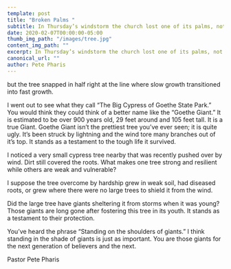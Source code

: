 ```yaml
---
template: post
title: "Broken Palms "
subtitle: In Thursday’s windstorm the church lost one of its palms, not just the fronds
date: 2020-02-07T00:00:00-05:00
thumb_img_path: "/images/tree.jpg"
content_img_path: ""
excerpt: In Thursday’s windstorm the church lost one of its palms, not just the fronds
canonical_url: ""
author: Pete Pharis
---
```


but the tree snapped in half right at the line where slow growth transitioned into fast growth.

I went out to see what they call “The Big Cypress of Goethe State Park.” You would think they could think of a better name like the “Goethe Giant.” It is estimated to be over 900 years old, 29 feet around and 105 feet tall. It is a true Giant. Goethe Giant isn’t the prettiest tree you’ve ever seen; it is quite ugly. It’s been struck by lightning and the wind tore many branches out of it’s top. It stands as a testament to the tough life it survived.

I noticed a very small cypress tree nearby that was recently pushed over by wind. Dirt still covered the roots. What makes one tree strong and resilient while others are weak and vulnerable?

I suppose the tree overcome by hardship grew in weak soil, had diseased roots, or grew where there were no large trees to shield it from the wind.

Did the large tree have giants sheltering it from storms when it was young? Those giants are long gone after fostering this tree in its youth. It stands as a testament to their protection.

You’ve heard the phrase “Standing on the shoulders of giants.” I think standing in the shade of giants is just as important. You are those giants for the next generation of believers and the next.

Pastor Pete Pharis
